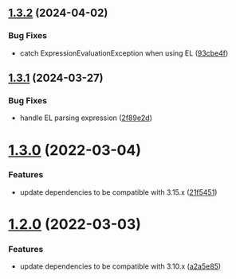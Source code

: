 ## [1.3.2](https://github.com/gravitee-io/gravitee-resource-auth-provider-http/compare/1.3.1...1.3.2) (2024-04-02)


### Bug Fixes

* catch ExpressionEvaluationException when using EL ([93cbe4f](https://github.com/gravitee-io/gravitee-resource-auth-provider-http/commit/93cbe4f1d262d2f718ef7ee7801dadd332d9b04f))

## [1.3.1](https://github.com/gravitee-io/gravitee-resource-auth-provider-http/compare/1.3.0...1.3.1) (2024-03-27)


### Bug Fixes

* handle EL parsing expression ([2f89e2d](https://github.com/gravitee-io/gravitee-resource-auth-provider-http/commit/2f89e2de8c50cd168b891b887c57baffef58b65a))

# [1.3.0](https://github.com/gravitee-io/gravitee-resource-auth-provider-http/compare/1.2.0...1.3.0) (2022-03-04)


### Features

* update dependencies to be compatible with 3.15.x ([21f5451](https://github.com/gravitee-io/gravitee-resource-auth-provider-http/commit/21f5451c08b9d1b355333fe6ce27126727ddd2fa))

# [1.2.0](https://github.com/gravitee-io/gravitee-resource-auth-provider-http/compare/[secure]...1.2.0) (2022-03-03)


### Features

* update dependencies to be compatible with 3.10.x ([a2a5e85](https://github.com/gravitee-io/gravitee-resource-auth-provider-http/commit/a2a5e85c5c08e5fd5fc3fbc00ccefd6448874c47))

